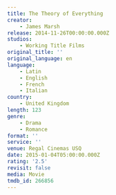 ```yaml
---
title: The Theory of Everything
creator:
    - James Marsh
release: 2014-11-26T00:00:00.000Z
studios:
    - Working Title Films
original_title: ''
original_language: en
language:
    - Latin
    - English
    - French
    - Italian
country:
    - United Kingdom
length: 123
genre:
    - Drama
    - Romance
format: ''
service: ''
venue: Regal Cinemas USQ
date: 2015-01-04T05:00:00.000Z
rating: '2.5'
revisit: false
media: Movie
tmdb_id: 266856
---
```



